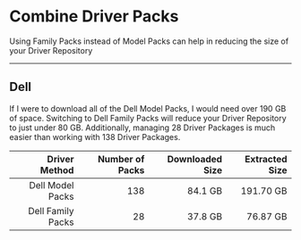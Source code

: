 # Combine Driver Packs

Using Family Packs instead of Model Packs can help in reducing the size of your Driver Repository

---

## Dell

If I were to download all of the Dell Model Packs, I would need over 190 GB of space.  Switching to Dell Family Packs will reduce your Driver Repository to just under 80 GB.  Additionally, managing 28 Driver Packages is much easier than working with 138 Driver Packages.

| Driver Method | Number of Packs | Downloaded Size | Extracted Size |
| ---: | ---: | ---: | ---: |
| Dell Model Packs | 138 | 84.1 GB | 191.70 GB |
| Dell Family Packs | 28 | 37.8 GB | 76.87 GB |



